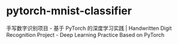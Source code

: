 # pytorch-mnist-classifier
手写数字识别项目 - 基于 PyTorch 的深度学习实践 | Handwritten Digit Recognition Project - Deep Learning Practice Based on PyTorch
